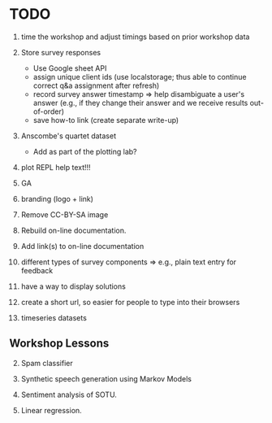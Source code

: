 # TODO

1. time the workshop and adjust timings based on prior workshop data

2. Store survey responses

   - Use Google sheet API
   - assign unique client ids (use localstorage; thus able to continue correct q&a assignment after refresh)
   - record survey answer timestamp => help disambiguate a user's answer (e.g., if they change their answer and we receive results out-of-order)
   - save how-to link (create separate write-up)

3. Anscombe's quartet dataset

   - Add as part of the plotting lab?

4. plot REPL help text!!!

5. GA

6. branding (logo + link)

7. Remove CC-BY-SA image

8. Rebuild on-line documentation.

9. Add link(s) to on-line documentation

10. different types of survey components => e.g., plain text entry for feedback

11. have a way to display solutions

12. create a short url, so easier for people to type into their browsers

13. timeseries datasets


## Workshop Lessons

2. Spam classifier

3. Synthetic speech generation using Markov Models

4. Sentiment analysis of SOTU.

5. Linear regression.
